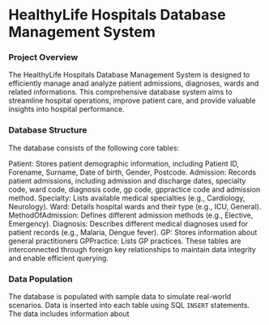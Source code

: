 # HealthyLife Hospitals Database Management System

### Project Overview
The HealthyLife Hospitals Database Management System is designed to efficiently manage anad analyze patient admissions, diagnoses, wards and related informations. This comprehensive database system aims to streamline hospital operations, improve patient care, and provide valuable insights into hospital performance.

### Database Structure
The database consists of the following core tables:

Patient: Stores patient demographic information, including Patient ID, Forename, Surname, Date of birth, Gender, Postcode.
Admission: Records patient admissions, including admission and discharge dates, specialty code, ward code, diagnosis code, gp code, gppractice code and admission method.
Specialty: Lists available medical specialties (e.g., Cardiology, Neurology).
Ward: Details hospital wards and their type (e.g., ICU, General).
MethodOfAdmission: Defines different admission methods (e.g., Elective, Emergency).
Diagnosis: Describes different medical diagnoses used for patient records (e.g., Malaria, Dengue fever).
GP: Stores information about general practitioners 
GPPractice: Lists GP practices.
These tables are interconnected through foreign key relationships to maintain data integrity and enable efficient querying.

### Data Population
The database is populated with sample data to simulate real-world scenarios. Data is inserted into each table using SQL `INSERT` statements. The data includes information about 
